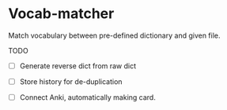 # Vocab-matcher

Match vocabulary between pre-defined dictionary and given file.

TODO

- [ ] Generate reverse dict from raw dict
- [ ] Store history for de-duplication
- [ ] Connect Anki, automatically making card.

